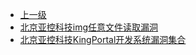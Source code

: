 * [上一级](docs/wy876_poc/)
* [北京亚控科技img任意文件读取漏洞](docs/wy876_poc/%E5%8C%97%E4%BA%AC%E4%BA%9A%E6%8E%A7%E7%A7%91%E6%8A%80/%E5%8C%97%E4%BA%AC%E4%BA%9A%E6%8E%A7%E7%A7%91%E6%8A%80img%E4%BB%BB%E6%84%8F%E6%96%87%E4%BB%B6%E8%AF%BB%E5%8F%96%E6%BC%8F%E6%B4%9E.md)
* [北京亚控科技KingPortal开发系统漏洞集合](docs/wy876_poc/%E5%8C%97%E4%BA%AC%E4%BA%9A%E6%8E%A7%E7%A7%91%E6%8A%80/%E5%8C%97%E4%BA%AC%E4%BA%9A%E6%8E%A7%E7%A7%91%E6%8A%80KingPortal%E5%BC%80%E5%8F%91%E7%B3%BB%E7%BB%9F%E6%BC%8F%E6%B4%9E%E9%9B%86%E5%90%88.md)
